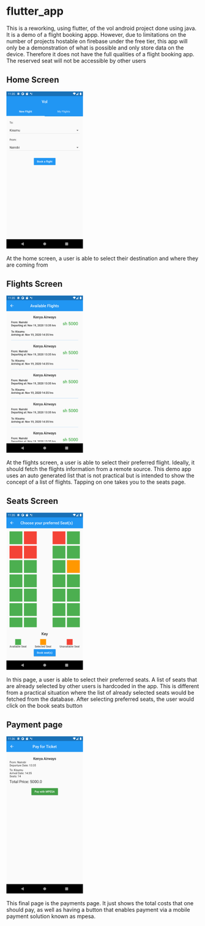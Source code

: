 # flutter_app

This is a reworking, using flutter, of the vol android project done using java. It is a demo of a flight booking appp.
However, due to limitations on the number of projects hostable on firebase under the free tier,
this app will only be a demonstration of what is possible and only store data on the device.
Therefore it does not have the full qualities of a flight booking app. The reserved seat will not be
accessible by other users

## Home Screen
<img src=https://github.com/mboyamike/vol_flutter/blob/master/Screenshot_1605688539.png width="200" />

At the home screen, a user is able to select their destination and where they are coming from

## Flights Screen
<img src=https://github.com/mboyamike/vol_flutter/blob/master/Screenshot_1605688554.png width="200" />

At the flights screen, a user is able to select their preferred flight. Ideally, it should fetch the
flights information from a remote source. This demo app uses an auto generated list that is not practical
but is intended to show the concept of a list of flights. Tapping on one takes you to the seats page.

## Seats Screen
<img src=https://github.com/mboyamike/vol_flutter/blob/master/Screenshot_1605688560.png width="200" />

In this page, a user is able to select their preferred seats. A list of seats that are already selected 
by other users is hardcoded in the app. This is different from a practical situation where the list of 
already selected seats would be fetched from the database. After selecting preferred seats, the user 
would click on the book seats button

## Payment page
<img src=https://github.com/mboyamike/vol_flutter/blob/master/Screenshot_1605688568.png width="200" />

This final page is the payments page. It just shows the total costs that one should pay, as well as
having a button that enables payment via a mobile payment solution known as mpesa.
